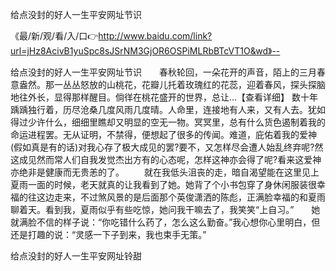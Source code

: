 给点没封的好人一生平安网址节识

《最/新/观/看/入/口👉http://www.baidu.com/link?url=jHz8AcivB1yuSpc8sJSrNM3GjOR6OSPiMLRbBTcVT1O&wd》--

给点没封的好人一生平安网址节识　　春秋轮回，一朵花开的声音，陌上的三月春意盎然。那一丛丛怒放的山桃花，花瓣儿托着玫瑰红的花蕊，迎着春风，探头探脑地往外长，显得那样醒目。倘徉在桃花盛开的世界，总让...【查看详细】
数十年踽踽独行着，历尽沧桑几度风雨几度晴。人命里，连接地有人来，又有人去。犹如得过少许什么，细细里瞧却又明显的空无一物。冥冥里，总有什么货色遏制着我的命运进程罢。无从证明，不禁得，便想起了很多的传闻。难道，庇佑着我的爱神(假如真是有的话)对我心存了极大成见的罢?要不，又怎样尽会遭人始乱终弃呢?然这成见然而常人们自我发觉杰出方有的心态呢，怎样这神亦会得了呢?看来这爱神亦绝非是健康而无贵恙的了。
　　就在我低头沮丧的走，暗自渴望能在这里见上夏雨一面的时候，老天就真的让我看到了她。她背了个小书包穿了身休闲服装很幸福的往这边走来，不过煞风景的是后面那个英俊潇洒的陈彪，正满脸幸福的和夏雨聊着天。看到我，夏雨似乎有些吃惊，她问我干嘛去了，我笑笑“上自习。”　　她就满脸不信的样子说：“你吃错什么药了，怎么这么勤奋。”我心想你心里明白，但还是打趣的说：“灵感一下子到来，我也束手无策。”





给点没封的好人一生平安网址铃甜
